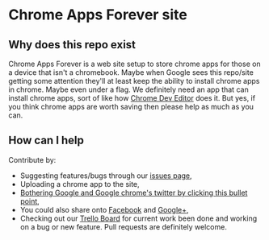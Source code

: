 # Chrome Apps Forever site

## Why does this repo exist

Chrome Apps Forever is a web site setup to store chrome apps for those on a device that isn't a chromebook. Maybe when Google sees this repo/site getting some attention they'll at least keep the ability to install chrome apps in chrome. Maybe even under a flag. We definitely need an app that can install chrome apps, sort of like how [Chrome Dev Editor](https://github.com/GoogleChrome/chromedeveditor) does it. But yes, if you think chrome apps are worth saving then please help as much as you can.

## How can I help

Contribute by:

- Suggesting features/bugs through our [issues page](https://github.com/seven-squares-studios/chromeappsforever-site/issues),
- Uploading a chrome app to the site,
- [Bothering Google and Google chrome's twitter by clicking this bullet point](https://twitter.com/share?url=https://seven-squares-studios.github.io/chromeappsforever-site/&text=Chrome%20Apps%20Forever%20site%20is%20online%20@googlechrome%20@google&hashtags=chromeappsforever,google,chrome,apps),
- You could also share onto [Facebook](https://www.facebook.com/sharer.php?u=https://seven-squares-studios.github.io/chromeappsforever-site/) and [Google+](https://plus.google.com/share?url=https://seven-squares-studios.github.io/chromeappsforever-site/),
- Checking out our [Trello Board](https://trello.com/b/x0HhMzKn) for current work been done and working on a bug or new feature. Pull requests are definitely welcome.